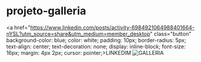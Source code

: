 # projeto-galleria
<a href="https://www.linkedin.com/posts/activity-6984921064988401664-nYSL?utm_source=share&utm_medium=member_desktop" class="button"  background-color: blue;
        color: white;
        padding: 10px;
        border-radius: 5px;
        text-align: center;
        text-decoration: none;
        display: inline-block;
        font-size: 16px;
        margin: 4px 2px;
        cursor: pointer;>LINKEDIM</a>
![GALLERIA](https://user-images.githubusercontent.com/108904411/214179732-6b9464c7-9eda-4b14-8a4d-79949f3f9b39.PNG)
